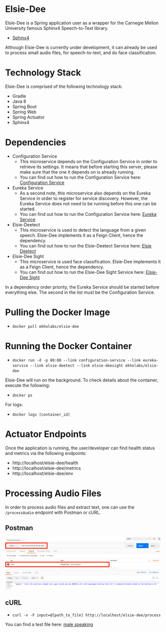 # Elsie-Dee

Elsie-Dee is a Spring application user as a wrapper for the Carnegie Mellon University famous Sphinx4 Speech-to-Text library.

* [Sphinx4](https://github.com/cmusphinx/sphinx4)

Although Elsie-Dee is currently under development, it can already be used to process small audio files, for speech-to-text, and do face classification.

# Technology Stack

Elsie-Dee is comprised of the following technology stack:

* Gradle
* Java 8
* Spring Boot
* Spring Web
* Spring Actuator
* Sphinx4

# Dependencies

* Configuration Service
  * This microservice depends on the Configuration Service in order to retrieve its settings. It means that before starting this server,
    please make sure that the one it depends on is already running.
  * You can find out how to run the Configuration Service here: [Configuration Service](https://github.com/ekholabs/configuration-service)
* Eureka Service
  * As a second note, this microservice also depends on the Eureka Service in order to register for service discovery. However,
    the Eureka Service does not need to be running before this one can be started.
  * You can find out how to run the Configuration Service here: [Eureka Service](https://github.com/ekholabs/eureka-service)
* Elsie-Deetect
  * This microservice is used to detect the language from a given speech. Elsie-Dee implements it as a Feign Client,
    hence the dependency.
  * You can find out how to run the Elsie-Deetect Service here: [Elsie Deetect](https://github.com/ekholabs/elsie-deetect)
* Elsie-Dee Sight
  * This microservice is used face classification. Elsie-Dee implements it as a Feign Client,
    hence the dependency.
  * You can find out how to run the Elsie-Dee Sight Service here: [Elsie-Dee Sight](https://github.com/ekholabs/elsie-deesight)

In a dependency order priority, the Eureka Service should be started before everything else. The second in the list must be the Configuration Service.

# Pulling the Docker Image

* ```docker pull ekholabs/elsie-dee```

# Running the Docker Container

* ```docker run -d -p 80:80 --link configuration-service --link eureka-service --link elsie-deetect --link elsie-deesight ekholabs/elsie-dee```

Elsie-Dee will run on the background. To check details about the container, execute the following:

* ```docker ps```

For logs:

* ```docker logs [container_id]```

# Actuator Endpoints

Once the application is running, the user/developer can find health status and metrics via the following endpoints:

* http://localhost/elsie-dee/health
* http://localhost/elsie-dee/metrics
* http://localhost/elsie-dee/env

# Processing Audio Files

In order to process audio files and extract text, one can use the ```/processAudio``` endpoint with Postman or cURL.

## Postman

![alt tag](src/test/resources/elsie-deetect-postman.png)

## cURL

* ```curl -v -F input=@[path_to_file] http://localhost/elsie-dee/process```

You can find a test file here: [male speaking](https://github.com/ekholabs/elsie-dee/blob/master/src/test/resources/man2_orig.wav)
